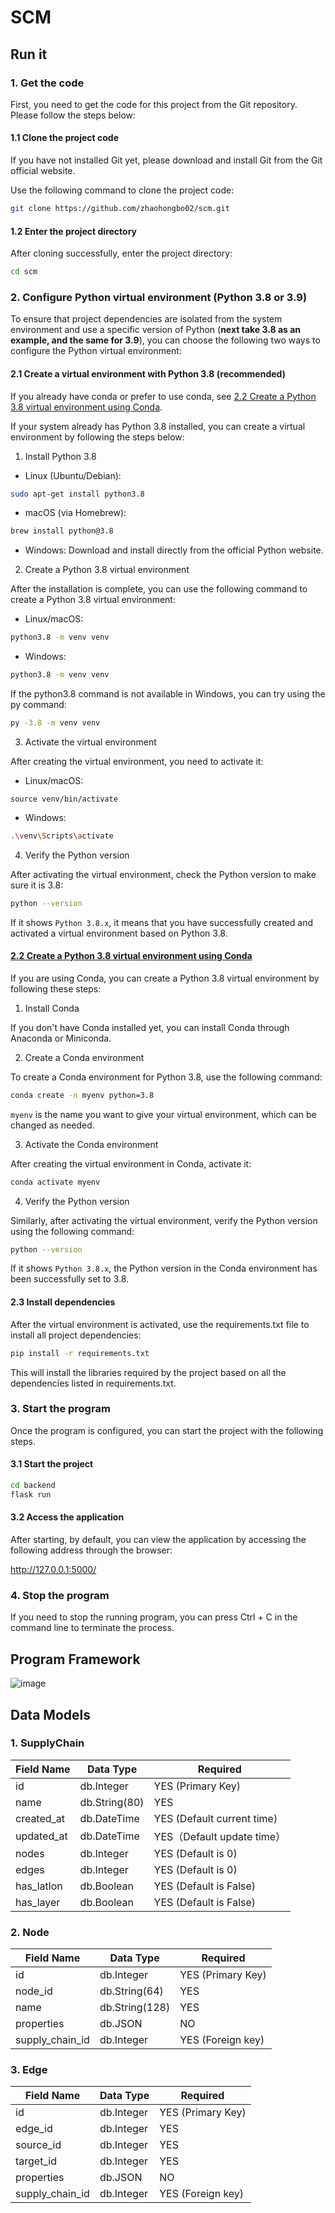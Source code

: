 # SCM

## Run it
### 1. Get the code

First, you need to get the code for this project from the Git repository. Please follow the steps below:

#### 1.1 Clone the project code

If you have not installed Git yet, please download and install Git from the Git official website.

Use the following command to clone the project code:

``` sh
git clone https://github.com/zhaohongbo02/scm.git
```

#### 1.2 Enter the project directory

After cloning successfully, enter the project directory:
``` sh
cd scm
```

### 2. Configure Python virtual environment (Python 3.8 or 3.9)

To ensure that project dependencies are isolated from the system environment and use a specific version of Python (<b>next take 3.8 as an example, and the same for 3.9</b>), you can choose the following two ways to configure the Python virtual environment:

#### 2.1 Create a virtual environment with Python 3.8 (recommended)

If you already have conda or prefer to use conda, see [2.2 Create a Python 3.8 virtual environment using Conda](#conda).

If your system already has Python 3.8 installed, you can create a virtual environment by following the steps below:

1. Install Python 3.8

- Linux (Ubuntu/Debian):
``` sh
sudo apt-get install python3.8
```
- macOS (via Homebrew):
``` sh
brew install python@3.8
```
- Windows: Download and install directly from the official Python website.

2. Create a Python 3.8 virtual environment

After the installation is complete, you can use the following command to create a Python 3.8 virtual environment:

- Linux/macOS:
``` sh
python3.8 -m venv venv
```
- Windows:
``` sh
python3.8 -m venv venv
```
If the python3.8 command is not available in Windows, you can try using the py command:
``` sh
py -3.8 -m venv venv
```
3. Activate the virtual environment

After creating the virtual environment, you need to activate it:

- Linux/macOS:
```
source venv/bin/activate
```
- Windows:
``` sh
.\venv\Scripts\activate
```
4. Verify the Python version

After activating the virtual environment, check the Python version to make sure it is 3.8:
``` sh
python --version
```

If it shows `Python 3.8.x`, it means that you have successfully created and activated a virtual environment based on Python 3.8.

#### [2.2 Create a Python 3.8 virtual environment using Conda](#conda)

If you are using Conda, you can create a Python 3.8 virtual environment by following these steps:

1. Install Conda

If you don't have Conda installed yet, you can install Conda through Anaconda or Miniconda.

2. Create a Conda environment

To create a Conda environment for Python 3.8, use the following command:
```sh
conda create -n myenv python=3.8
```
`myenv` is the name you want to give your virtual environment, which can be changed as needed.

3. Activate the Conda environment

After creating the virtual environment in Conda, activate it:
``` sh
conda activate myenv
```
4. Verify the Python version

Similarly, after activating the virtual environment, verify the Python version using the following command:
``` sh
python --version
```
If it shows `Python 3.8.x`, the Python version in the Conda environment has been successfully set to 3.8.

#### 2.3 Install dependencies

After the virtual environment is activated, use the requirements.txt file to install all project dependencies:

``` sh
pip install -r requirements.txt
```

This will install the libraries required by the project based on all the dependencies listed in requirements.txt.

### 3. Start the program

Once the program is configured, you can start the project with the following steps.

#### 3.1 Start the project

``` sh
cd backend
flask run
```

#### 3.2 Access the application

After starting, by default, you can view the application by accessing the following address through the browser:

http://127.0.0.1:5000/

### 4. Stop the program

If you need to stop the running program, you can press Ctrl + C in the command line to terminate the process.

## Program Framework
![image](./figures/scmFramework.png)

## Data Models

### 1. SupplyChain
| **Field Name**          | **Data Type**              | **Required** |
|-----------------------|---------------------------|--------------|
| id                    | db.Integer               | YES (Primary Key)|
| name                  | db.String(80)            | YES           |
| created_at            | db.DateTime              | YES (Default current time)|
| updated_at            | db.DateTime              | YES（Default update time） |
| nodes                 | db.Integer              | YES (Default is 0)|
| edges                 | db.Integer              | YES (Default is 0)|
| has_latlon           | db.Boolean               | YES (Default is False)|
| has_layer            | db.Boolean               | YES (Default is False)|

### 2. Node
| **Field Name**          | **Data Type**              | **Required** |
|-----------------------|---------------------------|--------------|
| id                    | db.Integer               | YES (Primary Key)|
| node_id               | db.String(64)            | YES           |
| name                  | db.String(128)           | YES           |
| properties            | db.JSON                   | NO           |
| supply_chain_id      | db.Integer               | YES (Foreign key)  |


### 3. Edge
| **Field Name**          | **Data Type**              | **Required** |
|-----------------------|---------------------------|--------------|
| id                    | db.Integer               | YES (Primary Key)|
| edge_id               | db.Integer            | YES           |
| source_id             | db.Integer            | YES           |
| target_id             | db.Integer            | YES           |
| properties            | db.JSON               | NO           |
| supply_chain_id      | db.Integer             | YES (Foreign key) |